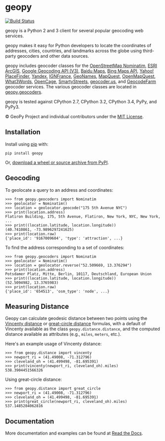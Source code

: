 # geopy

[![Build Status](https://travis-ci.org/geopy/geopy.svg?branch=master)](https://travis-ci.org/geopy/geopy)

geopy is a Python 2 and 3 client for several popular geocoding web services.

geopy makes it easy for Python developers to locate the coordinates of
addresses, cities, countries, and landmarks across the globe using third-party
geocoders and other data sources.

geopy includes geocoder classes for the [OpenStreetMap Nominatim][osm],
[ESRI ArcGIS][arcgis], [Google Geocoding API (V3)][googlev3],
[Baidu Maps][baidu], [Bing Maps API][bing], [Yahoo! PlaceFinder][placefinder],
[Yandex][yandex], [IGNFrance][ignfrance], [GeoNames][geonames],
[MapQuest][mapquest], [OpenMapQuest][openmapquest], [What3Words][what3words],
[OpenCage][opencage], [SmartyStreets][smartystreets], [geocoder.us][dot_us],
and [GeocodeFarm][geocodefarm] geocoder services.
The various geocoder classes are located in [geopy.geocoders][geocoders_src].

[arcgis]: http://resources.arcgis.com/en/help/arcgis-rest-api/
[baidu]: http://developer.baidu.com/map/webservice-geocoding.htm
[bing]: http://www.microsoft.com/maps/developers/web.aspx
[dot_us]: http://geocoder.us/
[geocodefarm]: https://www.geocodefarm.com/
[geonames]: http://www.geonames.org/
[googlev3]: https://developers.google.com/maps/documentation/geocoding/
[ignfrance]: http://api.ign.fr/tech-docs-js/fr/developpeur/search.html
[mapquest]: http://www.mapquestapi.com/geocoding/
[opencage]: http://geocoder.opencagedata.com/api.html
[openmapquest]: http://developer.mapquest.com/web/products/open/geocoding-service
[osm]: https://wiki.openstreetmap.org/wiki/Nominatim
[placefinder]: https://developer.yahoo.com/boss/geo/docs/
[smartystreets]: https://smartystreets.com/products/liveaddress-api
[what3words]: http://what3words.com/api/reference
[yandex]: http://api.yandex.com/maps/doc/intro/concepts/intro.xml
[geocoders_src]: https://github.com/geopy/geopy/tree/master/geopy/geocoders

geopy is tested against CPython 2.7, CPython 3.2, CPython 3.4, PyPy, and PyPy3.

© GeoPy Project and individual contributors under the
[MIT License](https://github.com/geopy/geopy/blob/master/LICENSE).

## Installation

Install using [pip](http://www.pip-installer.org/en/latest/) with:

    pip install geopy

Or, [download a wheel or source archive from PyPI](https://pypi.python.org/pypi/geopy).

## Geocoding

To geolocate a query to an address and coordinates:

    >>> from geopy.geocoders import Nominatim
    >>> geolocator = Nominatim()
    >>> location = geolocator.geocode("175 5th Avenue NYC")
    >>> print(location.address)
    Flatiron Building, 175, 5th Avenue, Flatiron, New York, NYC, New York, ...
    >>> print((location.latitude, location.longitude))
    (40.7410861, -73.9896297241625)
    >>> print(location.raw)
    {'place_id': '9167009604', 'type': 'attraction', ...}


To find the address corresponding to a set of coordinates:

    >>> from geopy.geocoders import Nominatim
    >>> geolocator = Nominatim()
    >>> location = geolocator.reverse("52.509669, 13.376294")
    >>> print(location.address)
    Potsdamer Platz, Mitte, Berlin, 10117, Deutschland, European Union
    >>> print((location.latitude, location.longitude))
    (52.5094982, 13.3765983)
    >>> print(location.raw)
    {'place_id': '654513', 'osm_type': 'node', ...}


## Measuring Distance

Geopy can calculate geodesic distance between two points using the
[Vincenty distance](https://en.wikipedia.org/wiki/Vincenty\'s_formulae) or
[great-circle distance](https://en.wikipedia.org/wiki/Great-circle_distance)
formulas, with a default of Vincenty available as the class
`geopy.distance.distance`, and the computed distance available as attributes
(e.g., `miles`, `meters`, etc.).

Here's an example usage of Vincenty distance:

    >>> from geopy.distance import vincenty
    >>> newport_ri = (41.49008, -71.312796)
    >>> cleveland_oh = (41.499498, -81.695391)
    >>> print(vincenty(newport_ri, cleveland_oh).miles)
    538.3904451566326

Using great-circle distance:

    >>> from geopy.distance import great_circle
    >>> newport_ri = (41.49008, -71.312796)
    >>> cleveland_oh = (41.499498, -81.695391)
    >>> print(great_circle(newport_ri, cleveland_oh).miles)
    537.1485284062816

## Documentation

More documentation and examples can be found at
[Read the Docs](http://geopy.readthedocs.org/en/latest/).
